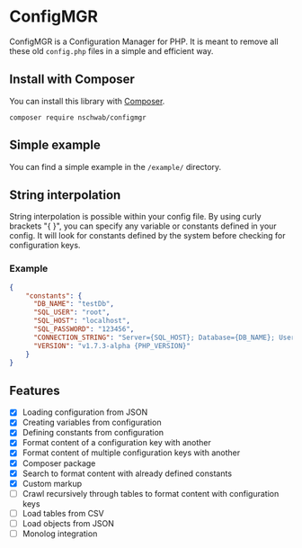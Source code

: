 # ConfigMGR
ConfigMGR is a Configuration Manager for PHP. It is meant to remove all these old ``config.php`` files in a simple and efficient way.

## Install with Composer
You can install this library with [Composer](https://getcomposer.org).
```
composer require nschwab/configmgr 
```

## Simple example
You can find a simple example in the ``/example/`` directory.

## String interpolation
String interpolation is possible within your config file. By using curly brackets "{ }", you can specify any variable or constants defined in your config. It will look for constants defined by the system before checking for configuration keys.
### Example
```json
{
    "constants": {
      "DB_NAME": "testDb",
      "SQL_USER": "root",
      "SQL_HOST": "localhost",
      "SQL_PASSWORD": "123456",
      "CONNECTION_STRING": "Server={SQL_HOST}; Database={DB_NAME}; User Id={SQL_USER}; Password={SQL_PASSWORD}",
      "VERSION": "v1.7.3-alpha {PHP_VERSION}"
    }
}
```

## Features
- [x] Loading configuration from JSON
- [x] Creating variables from configuration
- [x] Defining constants from configuration
- [x] Format content of a configuration key with another
- [x] Format content of multiple configuration keys with another
- [x] Composer package
- [x] Search to format content with already defined constants
- [x] Custom markup
- [ ] Crawl recursively through tables to format content with configuration keys
- [ ] Load tables from CSV
- [ ] Load objects from JSON
- [ ] Monolog integration
